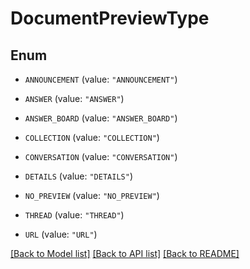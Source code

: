 # DocumentPreviewType

## Enum


* `ANNOUNCEMENT` (value: `"ANNOUNCEMENT"`)

* `ANSWER` (value: `"ANSWER"`)

* `ANSWER_BOARD` (value: `"ANSWER_BOARD"`)

* `COLLECTION` (value: `"COLLECTION"`)

* `CONVERSATION` (value: `"CONVERSATION"`)

* `DETAILS` (value: `"DETAILS"`)

* `NO_PREVIEW` (value: `"NO_PREVIEW"`)

* `THREAD` (value: `"THREAD"`)

* `URL` (value: `"URL"`)


[[Back to Model list]](../README.md#documentation-for-models) [[Back to API list]](../README.md#documentation-for-api-endpoints) [[Back to README]](../README.md)



